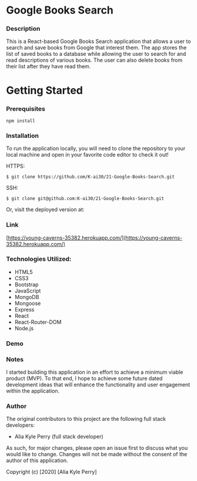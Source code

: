 # Google Books Search

### Description

This is a React-based Google Books Search application that allows a user to search and save books from Google that interest them.  The app stores the list of saved books to a database while allowing the user to search for and read descriptions of various books.  The user can also delete books from their list after they have read them.

# Getting Started

### Prerequisites

`npm install`

### Installation

To run the application locally, you will need to clone the repository to your local machine and open in your favorite code editor to check it out!

HTTPS:

`$ git clone https://github.com/K-ai30/21-Google-Books-Search.git`

SSH:

`$ git clone git@github.com:K-ai30/21-Google-Books-Search.git`

Or, visit the deployed version at:

### Link

[https://young-caverns-35382.herokuapp.com/](https://young-caverns-35382.herokuapp.com/)

### Technologies Utilized:

* HTML5
* CSS3
* Bootstrap
* JavaScript
* MongoDB
* Mongoose
* Express
* React
* React-Router-DOM
* Node.js

### Demo



### Notes

I started building this application in an effort to achieve a minimum viable product (MVP). To that end, I hope to achieve some future dated development ideas that will enhance the functionality and user engagement within the application.

### Author

The original contributors to this project are the following full stack developers:

- Alia Kyle Perry (full stack developer)

As such, for major changes, please open an issue first to discuss what you would like to change. Changes will not be made without the consent of the author of this application.

Copyright (c) [2020] [Alia Kyle Perry]